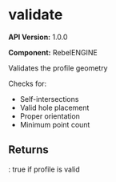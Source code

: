 # validate

**API Version:** 1.0.0

**Component:** RebelENGINE

Validates the profile geometry

Checks for:
- Self-intersections
- Valid hole placement
- Proper orientation
- Minimum point count

## Returns

: true if profile is valid

